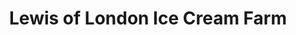 ---
title: "Lewis of London Ice Cream Farm"
url: /barnet/lewis-of-london-ice-cream-farm/
shop: ice cream
---